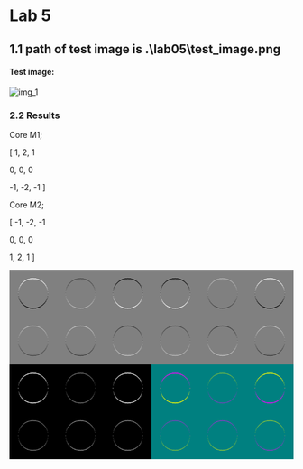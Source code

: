 ﻿# Lab 5

## 1.1 path of test image is **.\lab05\test_image.png**


#### Test image:

![img_1](../../test_image.png)


### 2.2 Results

Core M1;

[
1, 2, 1

0, 0, 0

-1, -2, -1
]

Core M2;

[
-1, -2, -1

0, 0, 0

1, 2, 1
]

![result_image](../../output/result_image.png)


